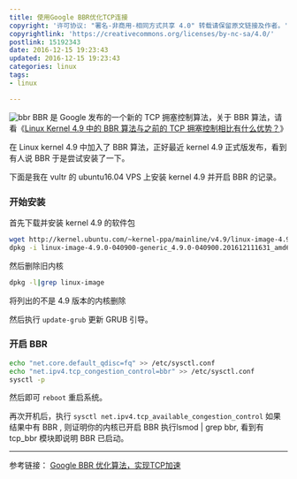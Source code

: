 ```yaml
---
title: 使用Google BBR优化TCP连接
copyright: '许可协议: "署名-非商用-相同方式共享 4.0" 转载请保留原文链接及作者。'
copyrightlink: 'https://creativecommons.org/licenses/by-nc-sa/4.0/'
postlink: 15192343
date: 2016-12-15 19:23:43
updated: 2016-12-15 19:23:43
categories: linux
tags:
- linux

---
```


![bbr](https://c1.staticflickr.com/1/266/31513133952_5dc5885698_z_d.jpg)
BBR 是 Google 发布的一个新的 TCP 拥塞控制算法，关于 BBR 算法，请看《[Linux Kernel 4.9 中的 BBR 算法与之前的 TCP 拥塞控制相比有什么优势？](https://www.zhihu.com/question/53559433)》
<!--more-->
在 Linux kernel 4.9 中加入了 BBR 算法，正好最近 kernel 4.9 正式版发布，看到有人说 BBR 于是尝试安装了一下。

下面是我在 vultr 的 ubuntu16.04 VPS 上安装 kernel 4.9 并开启 BBR 的记录。

### 开始安装

首先下载并安装 kernel 4.9 的软件包

``` bash
wget http://kernel.ubuntu.com/~kernel-ppa/mainline/v4.9/linux-image-4.9.0-040900-generic_4.9.0-040900.201612111631_amd64.deb
dpkg -i linux-image-4.9.0-040900-generic_4.9.0-040900.201612111631_amd64.deb
```

然后删除旧内核

``` bash
dpkg -l|grep linux-image
```

将列出的不是 4.9 版本的内核删除

然后执行 `update-grub` 更新 GRUB 引导。

### 开启 BBR

``` bash
echo "net.core.default_qdisc=fq" >> /etc/sysctl.conf
echo "net.ipv4.tcp_congestion_control=bbr" >> /etc/sysctl.conf
sysctl -p
```

然后即可 `reboot` 重启系统。

再次开机后，执行 `sysctl net.ipv4.tcp_available_congestion_control`
如果结果中有 BBR , 则证明你的内核已开启 BBR
执行lsmod | grep bbr, 看到有 tcp_bbr 模块即说明 BBR 已启动。

---
 参考链接：
 [Google BBR 优化算法，实现TCP加速](http://51.ruyo.net/p/2783.html)
